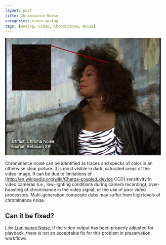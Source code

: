 ```yaml
---
layout: post
title: Chrominance Noise
categories: video analog
tags: [Analog, Video, Chrominance, Noise]
---
```


<img src="/images/ChromaNoise_Flat.jpg">

Chrominance noise can be identified as traces and specks of color in an otherwise clear picture. It is most visible in dark, saturated areas of the video image. It can be due to limitations of [http://en.wikipedia.org/wiki/Charge-coupled_device CCD] sensitivity in video cameras (i.e., low-lighting conditions during camera recording), over-boosting of chrominance in the video signal, or the use of poor video processors. Multi-generation composite dubs may suffer from high levels of chrominance noise.

## Can it be fixed?

Like [Luminance Noise](/artifacts/luminance_noise.html), if the video output has been properly adjusted for playback, there is not an acceptable fix for this problem in preservation workflows.
